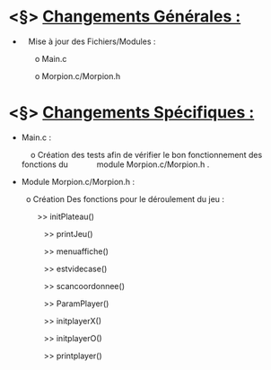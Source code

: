 # <§> **<u>Changements Générales :</u>**

-    Mise à jour des Fichiers/Modules :

            o Main.c

            o Morpion.c/Morpion.h

# <§> **<u>Changements Spécifiques :</u>**

- Main.c :
  
      o  Création des tests afin de vérifier le bon fonctionnement des fonctions du             module Morpion.c/Morpion.h .
  
  
- Module Morpion.c/Morpion.h :

            o Création Des fonctions pour le déroulement du jeu :

                >> initPlateau()

                >> printJeu()

                >> menuaffiche()

                >> estvidecase()

                >> scancoordonnee()      

                >> ParamPlayer()

                >> initplayerX()

                >> initplayerO()

                >> printplayer()



